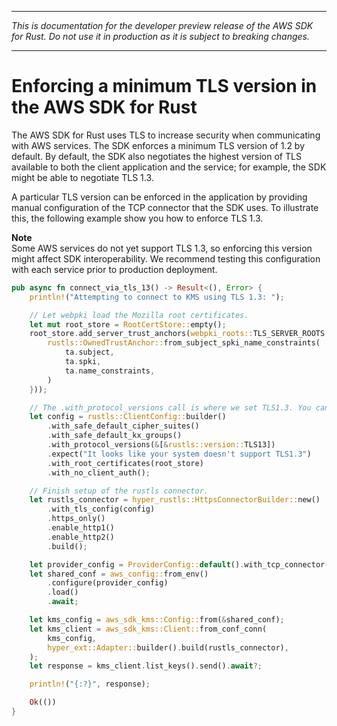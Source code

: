 --------

 *This is documentation for the developer preview release of the AWS SDK for Rust\. Do not use it in production as it is subject to breaking changes\.* 

--------

# Enforcing a minimum TLS version in the AWS SDK for Rust<a name="enforcing-tls"></a>

The AWS SDK for Rust uses TLS to increase security when communicating with AWS services\. The SDK enforces a minimum TLS version of 1\.2 by default\. By default, the SDK also negotiates the highest version of TLS available to both the client application and the service; for example, the SDK might be able to negotiate TLS 1\.3\.

A particular TLS version can be enforced in the application by providing manual configuration of the TCP connector that the SDK uses\. To illustrate this, the following example show you how to enforce TLS 1\.3\. 

**Note**  
Some AWS services do not yet support TLS 1\.3, so enforcing this version might affect SDK interoperability\. We recommend testing this configuration with each service prior to production deployment\.

```rust
pub async fn connect_via_tls_13() -> Result<(), Error> {
    println!("Attempting to connect to KMS using TLS 1.3: ");

    // Let webpki load the Mozilla root certificates.
    let mut root_store = RootCertStore::empty();
    root_store.add_server_trust_anchors(webpki_roots::TLS_SERVER_ROOTS.0.iter().map(|ta| {
        rustls::OwnedTrustAnchor::from_subject_spki_name_constraints(
            ta.subject,
            ta.spki,
            ta.name_constraints,
        )
    }));

    // The .with_protocol_versions call is where we set TLS1.3. You can add rustls::version::TLS12 or replace them both with rustls::ALL_VERSIONS
    let config = rustls::ClientConfig::builder()
        .with_safe_default_cipher_suites()
        .with_safe_default_kx_groups()
        .with_protocol_versions(&[&rustls::version::TLS13])
        .expect("It looks like your system doesn't support TLS1.3")
        .with_root_certificates(root_store)
        .with_no_client_auth();

    // Finish setup of the rustls connector.
    let rustls_connector = hyper_rustls::HttpsConnectorBuilder::new()
        .with_tls_config(config)
        .https_only()
        .enable_http1()
        .enable_http2()
        .build();

    let provider_config = ProviderConfig::default().with_tcp_connector(rustls_connector.clone());
    let shared_conf = aws_config::from_env()
        .configure(provider_config)
        .load()
        .await;

    let kms_config = aws_sdk_kms::Config::from(&shared_conf);
    let kms_client = aws_sdk_kms::Client::from_conf_conn(
        kms_config,
        hyper_ext::Adapter::builder().build(rustls_connector),
    );
    let response = kms_client.list_keys().send().await?;

    println!("{:?}", response);

    Ok(())
}
```